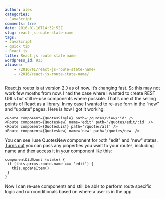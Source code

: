 ```yaml
---
author: alex
categories:
- JavaScript
comments: true
date: 2016-01-10T14:32:52Z
slug: react-js-route-state-name
tags:
- JavaScript
- quick tip
- React.js
title: React.js route state name
wordpress_id: 933
aliases:
    - /2016/01/react-js-route-state-name/
    - /2016/react-js-route-state-name/
---
```


React.js router is at version 2.0 as of now. It’s changing fast. So this may not work few months from now. I had the case where I wanted to create REST URLs but still re-use components where possible. That’s one of the selling points of React as a library. In my case I wanted to re-use form in the “new” and “update” pages. Here is how I got it working:


    <Route component={QuotesSingle} path='/quotes/view/:id' />
    <Route component={QuotesNew} name='edit' path='/quotes/edit/:id' />
    <Route component={QuotesList} path='/quotes/all' />
    <Route component={QuotesNew} name='new' path='/quotes/new' />


You can see I use QuotesNew component for both "edit" and "new" states. [Turns out](http://stackoverflow.com/questions/34571450/route-state-name-in-reactredux/34572118) you can pass any properties you want to your routes, including name and then access it in your component like this:


    componentDidMount (state) {
     if (this.props.route.name === 'edit') {
       this.updateItem()
     }
    }


Now I can re-use components and still be able to perform route specific logic and run conditionals based on where a user is in the app.
